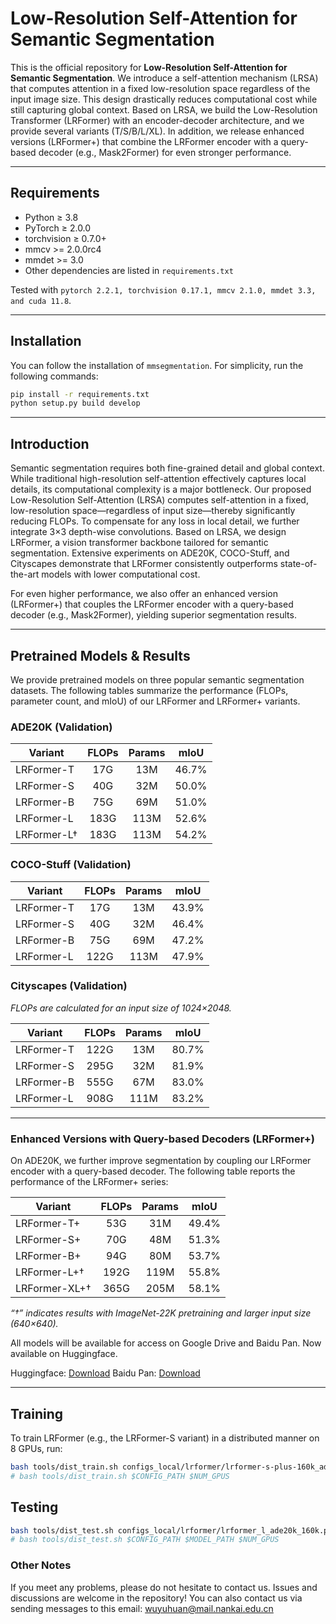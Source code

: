 # Low-Resolution Self-Attention for Semantic Segmentation

This is the official repository for **Low-Resolution Self-Attention for Semantic Segmentation**. We introduce a self-attention mechanism (LRSA) that computes attention in a fixed low-resolution space regardless of the input image size. This design drastically reduces computational cost while still capturing global context. Based on LRSA, we build the Low-Resolution Transformer (LRFormer) with an encoder-decoder architecture, and we provide several variants (T/S/B/L/XL). In addition, we release enhanced versions (LRFormer+) that combine the LRFormer encoder with a query-based decoder (e.g., Mask2Former) for even stronger performance.

---

## Requirements

- Python ≥ 3.8
- PyTorch ≥ 2.0.0
- torchvision ≥ 0.7.0+
- mmcv >= 2.0.0rc4
- mmdet >= 3.0
- Other dependencies are listed in `requirements.txt`

Tested with `pytorch 2.2.1, torchvision 0.17.1, mmcv 2.1.0, mmdet 3.3, and cuda 11.8`.

---

## Installation

You can follow the installation of `mmsegmentation`. For simplicity,
run the following commands:

```bash
pip install -r requirements.txt
python setup.py build develop 
```

---

## Introduction

Semantic segmentation requires both fine-grained detail and global context. While traditional high-resolution self-attention effectively captures local details, its computational complexity is a major bottleneck. Our proposed Low-Resolution Self-Attention (LRSA) computes self-attention in a fixed, low-resolution space—regardless of input size—thereby significantly reducing FLOPs. To compensate for any loss in local detail, we further integrate 3×3 depth-wise convolutions. Based on LRSA, we design LRFormer, a vision transformer backbone tailored for semantic segmentation. Extensive experiments on ADE20K, COCO-Stuff, and Cityscapes demonstrate that LRFormer consistently outperforms state-of-the-art models with lower computational cost.

For even higher performance, we also offer an enhanced version (LRFormer+) that couples the LRFormer encoder with a query-based decoder (e.g., Mask2Former), yielding superior segmentation results.

---

## Pretrained Models & Results

We provide pretrained models on three popular semantic segmentation datasets. The following tables summarize the performance (FLOPs, parameter count, and mIoU) of our LRFormer and LRFormer+ variants.

### ADE20K (Validation)

| Variant         | FLOPs | Params | mIoU  |
|-----------------|:-----:|:------:|:-----:|
| LRFormer-T      |  17G  |  13M   | 46.7% |
| LRFormer-S      |  40G  |  32M   | 50.0% |
| LRFormer-B      |  75G  |  69M   | 51.0% |
| LRFormer-L      | 183G  | 113M   | 52.6% |
| LRFormer-L†     | 183G  | 113M   | 54.2% |

### COCO-Stuff (Validation)

| Variant         | FLOPs | Params | mIoU  |
|-----------------|:-----:|:------:|:-----:|
| LRFormer-T      |  17G  |  13M   | 43.9% |
| LRFormer-S      |  40G  |  32M   | 46.4% |
| LRFormer-B      |  75G  |  69M   | 47.2% |
| LRFormer-L      | 122G  | 113M   | 47.9% |

### Cityscapes (Validation)

*FLOPs are calculated for an input size of 1024×2048.*

| Variant         |   FLOPs    | Params | mIoU  |
|-----------------|:----------:|:------:|:-----:|
| LRFormer-T      |   122G     |  13M   | 80.7% |
| LRFormer-S      |   295G     |  32M   | 81.9% |
| LRFormer-B      |   555G     |  67M   | 83.0% |
| LRFormer-L      |   908G     | 111M   | 83.2% |

---

### Enhanced Versions with Query-based Decoders (LRFormer+)

On ADE20K, we further improve segmentation by coupling our LRFormer encoder with a query-based decoder. The following table reports the performance of the LRFormer+ series:

| Variant          | FLOPs | Params | mIoU  |
|------------------|:-----:|:------:|:-----:|
| LRFormer-T+      |  53G  |  31M   | 49.4% |
| LRFormer-S+      |  70G  |  48M   | 51.3% |
| LRFormer-B+      |  94G  |  80M   | 53.7% |
| LRFormer-L+†     | 192G  | 119M   | 55.8% |
| LRFormer-XL+†    | 365G  | 205M   | 58.1% |

*“†” indicates results with ImageNet-22K pretraining and larger input size (640×640).*

All models will be available for access on Google Drive and Baidu Pan. Now available on Huggingface.

Huggingface: [Download](https://huggingface.co/yuhuan-wu/LRFormer-Models/tree/main)
Baidu Pan: [Download](https://pan.baidu.com/s/1dPUTv1MxSXcdsDAQtP481A?pwd=yhwu)

---

## Training

To train LRFormer (e.g., the LRFormer-S variant) in a distributed manner on 8 GPUs, run:

```bash
bash tools/dist_train.sh configs_local/lrformer/lrformer-s-plus-160k_ade20k-512x512.py 8
# bash tools/dist_train.sh $CONFIG_PATH $NUM_GPUS
```

## Testing


```bash
bash tools/dist_test.sh configs_local/lrformer/lrformer_l_ade20k_160k.py model_release/lrformer-l-160k_ade20k_52.6.pth 1
# bash tools/dist_test.sh $CONFIG_PATH $MODEL_PATH $NUM_GPUS
```


### Other Notes

If you meet any problems, please do not hesitate to contact us.
Issues and discussions are welcome in the repository!
You can also contact us via sending messages to this email: wuyuhuan@mail.nankai.edu.cn


